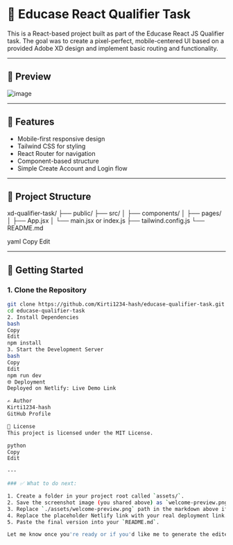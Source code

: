 # 🚀 Educase React Qualifier Task

This is a React-based project built as part of the Educase React JS Qualifier task. The goal was to create a pixel-perfect, mobile-centered UI based on a provided Adobe XD design and implement basic routing and functionality.

---

## 📸 Preview


![image](https://github.com/user-attachments/assets/091c28d6-0022-49be-9dc8-a20a7afeb4b2)

---

## 🧩 Features

- Mobile-first responsive design
- Tailwind CSS for styling
- React Router for navigation
- Component-based structure
- Simple Create Account and Login flow

---

## 📂 Project Structure

xd-qualifier-task/
├── public/
├── src/
│ ├── components/
│ ├── pages/
│ ├── App.jsx
│ └── main.jsx or index.js
├── tailwind.config.js
└── README.md

yaml
Copy
Edit

---

## 🚀 Getting Started

### 1. Clone the Repository

```bash
git clone https://github.com/Kirti1234-hash/educase-qualifier-task.git
cd educase-qualifier-task
2. Install Dependencies
bash
Copy
Edit
npm install
3. Start the Development Server
bash
Copy
Edit
npm run dev
🌐 Deployment
Deployed on Netlify: Live Demo Link

✍️ Author
Kirti1234-hash
GitHub Profile

📄 License
This project is licensed under the MIT License.

python
Copy
Edit

---

### ✅ What to do next:

1. Create a folder in your project root called `assets/`.
2. Save the screenshot image (you shared above) as `welcome-preview.png` inside that folder.
3. Replace `./assets/welcome-preview.png` path in the markdown above if you use a different location.
4. Replace the placeholder Netlify link with your real deployment link.
5. Paste the final version into your `README.md`.

Let me know once you're ready or if you'd like me to generate the edited file for you.
